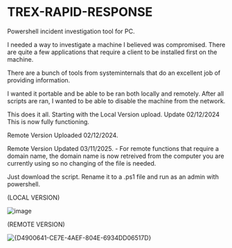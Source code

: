 # TREX-RAPID-RESPONSE

Powershell incident investigation tool for PC.

I needed a way to investigate a machine I believed was compromised.  There are quite a few applications that require a client to be installed first on the machine.  

There are a bunch of tools from systeminternals that do an excellent job of providing information.  

I wanted it portable and be able to be ran both locally and remotely.  After all scripts are ran, I wanted to be able to disable the machine from the network.

This does it all.  Starting with the Local Version upload.  Update 02/12/2024 This is now fully functioning.

Remote Version Uploaded 02/12/2024.  

Remote Version Updated 03/11/2025. - For remote functions that require a domain name, the domain name is now retreived from the computer you are currently using so no changing of the file is needed.

Just download the script.  Rename it to a .ps1 file and run as an admin with powershell.


  (LOCAL VERSION)

  
![image](https://github.com/SHIFTYProjects/TREX-RAPID-RESPONSE/assets/115837132/bbac4fe9-1788-4e25-ab5d-a8de4b875a1b)


(REMOTE VERSION)

![{D4900641-CE7E-4AEF-804E-6934DD06517D}](https://github.com/user-attachments/assets/492a293b-81ee-4ecc-808d-e8524982748e)




